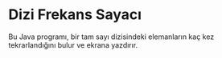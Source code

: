 # Dizi Frekans Sayacı

Bu Java programı, bir tam sayı dizisindeki elemanların kaç kez tekrarlandığını bulur ve ekrana yazdırır.
